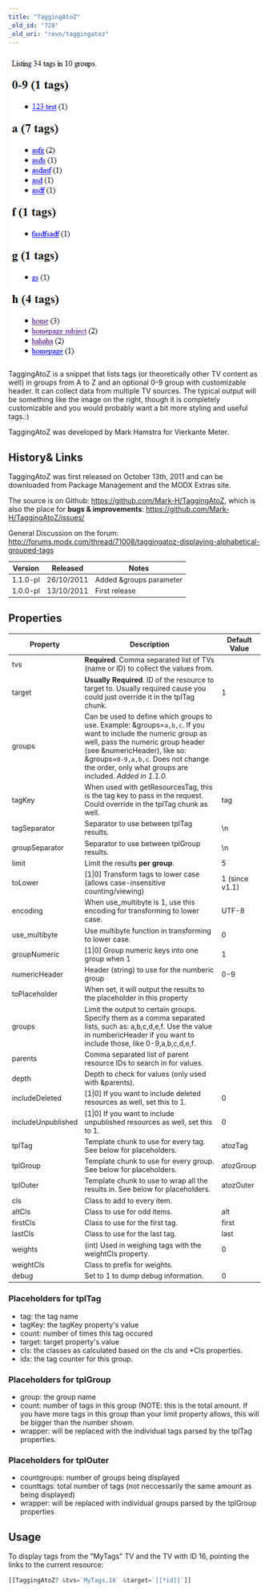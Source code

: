 ```yaml
---
title: "TaggingAtoZ"
_old_id: "728"
_old_uri: "revo/taggingatoz"
---
```


![](taggingatoz1.png)

TaggingAtoZ is a snippet that lists tags (or theoretically other TV content as well) in groups from A to Z and an optional 0-9 group with customizable header. It can collect data from multiple TV sources.
The typical output will be something like the image on the right, though it is completely customizable and you would probably want a bit more styling and useful tags.:)

TaggingAtoZ was developed by Mark Hamstra for Vierkante Meter.

## History& Links

TaggingAtoZ was first released on October 13th, 2011 and can be downloaded from Package Management and the MODX Extras site.

The source is on Github: <https://github.com/Mark-H/TaggingAtoZ>,
which is also the place for **bugs & improvements**: <https://github.com/Mark-H/TaggingAtoZ/issues/>

General Discussion on the forum: <http://forums.modx.com/thread/71008/taggingatoz-displaying-alphabetical-grouped-tags>

| Version  | Released   | Notes                   |
| -------- | ---------- | ----------------------- |
| 1.1.0-pl | 26/10/2011 | Added &groups parameter |
| 1.0.0-pl | 13/10/2011 | First release           |

## Properties

| Property           | Description                                                                                                                                                                                                                                                                          | Default Value   |
| ------------------ | ------------------------------------------------------------------------------------------------------------------------------------------------------------------------------------------------------------------------------------------------------------------------------------ | --------------- |
| tvs                | **Required**. Comma separated list of TVs (name or ID) to collect the values from.                                                                                                                                                                                                   |                 |
| target             | **Usually Required**. ID of the resource to target to. Usually required cause you could just override it in the tplTag chunk.                                                                                                                                                        | 1               |
| groups             | Can be used to define which groups to use. Example: &groups=`a,b,c`. If you want to include the numeric group as well, pass the numeric group header (see &numericHeader), like so: &groups=`0-9,a,b,c`. Does not change the order, only what groups are included. _Added in 1.1.0._ |                 |
| tagKey             | When used with getResourcesTag, this is the tag key to pass in the request. Could override in the tplTag chunk as well.                                                                                                                                                              | tag             |
| tagSeparator       | Separator to use between tplTag results.                                                                                                                                                                                                                                             | \\n             |
| groupSeparator     | Separator to use between tplGroup results.                                                                                                                                                                                                                                           | \\n             |
| limit              | Limit the results **per group**.                                                                                                                                                                                                                                                     | 5               |
| toLower            | \[1\|0\] Transform tags to lower case (allows case-insensitive counting/viewing)                                                                                                                                                                                                     | 1  (since v1.1) |
| encoding           | When use\_multibyte is 1, use this encoding for transforming to lower case.                                                                                                                                                                                                          | UTF-8           |
| use\_multibyte     | Use multibyte function in transforming to lower case.                                                                                                                                                                                                                                | 0               |
| groupNumeric       | \[1\|0\] Group numeric keys into one group when 1                                                                                                                                                                                                                                    | 1               |
| numericHeader      | Header (string) to use for the numberic group                                                                                                                                                                                                                                        | 0-9             |
| toPlaceholder      | When set, it will output the results to the placeholder in this property                                                                                                                                                                                                             |                 |
| groups             | Limit the output to certain groups. Specify them as a comma separated lists, such as: a,b,c,d,e,f. Use the value in numbericHeader if you want to include those, like 0-9,a,b,c,d,e,f.                                                                                               |                 |
| parents            | Comma separated list of parent resource IDs to search in for values.                                                                                                                                                                                                                 |                 |
| depth              | Depth to check for values (only used with &parents).                                                                                                                                                                                                                                 |                 |
| includeDeleted     | \[1\|0\] If you want to include deleted resources as well, set this to 1.                                                                                                                                                                                                            | 0               |
| includeUnpublished | \[1\|0\] If you want to include unpublished resources as well, set this to 1.                                                                                                                                                                                                        | 0               |
| tplTag             | Template chunk to use for every tag. See below for placeholders.                                                                                                                                                                                                                     | atozTag         |
| tplGroup           | Template chunk to use for every group. See below for placeholders.                                                                                                                                                                                                                   | atozGroup       |
| tplOuter           | Template chunk to use to wrap all the results in. See below for placeholders.                                                                                                                                                                                                        | atozOuter       |
| cls                | Class to add to every item.                                                                                                                                                                                                                                                          |                 |
| altCls             | Class to use for odd items.                                                                                                                                                                                                                                                          | alt             |
| firstCls           | Class to use for the first tag.                                                                                                                                                                                                                                                      | first           |
| lastCls            | Class to use for the last tag.                                                                                                                                                                                                                                                       | last            |
| weights            | (int) Used in weighing tags with the weightCls property.                                                                                                                                                                                                                             | 0               |
| weightCls          | Class to prefix for weights.                                                                                                                                                                                                                                                         |                 |
| debug              | Set to 1 to dump debug information.                                                                                                                                                                                                                                                  | 0               |

### Placeholders for tplTag

- tag: the tag name
- tagKey: the tagKey property's value
- count: number of times this tag occured
- target: target property's value
- cls: the classes as calculated based on the cls and \*Cls properties.
- idx: the tag counter for this group. 

### Placeholders for tplGroup

- group: the group name
- count: number of tags in this group (NOTE: this is the total amount. If you have more tags in this group than your limit property allows, this will be bigger than the number shown.
- wrapper: will be replaced with the individual tags parsed by the tplTag properties.

### Placeholders for tplOuter

- countgroups: number of groups being displayed
- counttags: total number of tags (not neccessarily the same amount as being displayed)
- wrapper: will be replaced with individual groups parsed by the tplGroup properties

## Usage

To display tags from the "MyTags" TV and the TV with ID 16, pointing the links to the current resource:

``` php
[[TaggingAtoZ? &tvs=`MyTags,16` &target=`[[*id]]`]]
```
